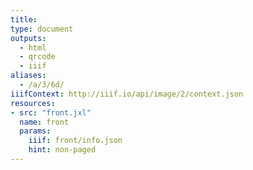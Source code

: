 ```yaml
---
title:
type: document
outputs:
  - html
  - qrcode
  - iiif
aliases:
  - /a/3/6d/
iiifContext: http://iiif.io/api/image/2/context.json
resources:
- src: "front.jxl"
  name: front
  params:
    iiif: front/info.json
    hint: non-paged
---
```

